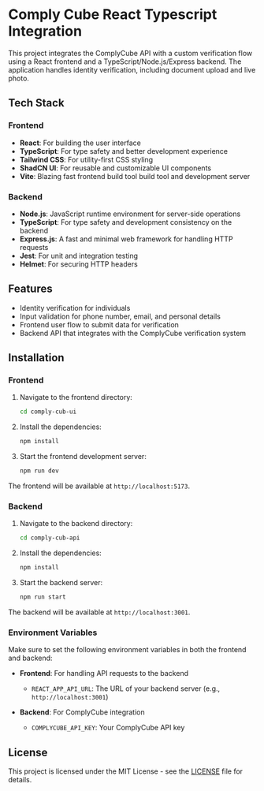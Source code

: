 # Comply Cube React Typescript Integration

This project integrates the ComplyCube API with a custom verification flow using a React frontend and a TypeScript/Node.js/Express backend. The application handles identity verification, including document upload and live photo.

## Tech Stack

### Frontend
- **React**: For building the user interface
- **TypeScript**: For type safety and better development experience
- **Tailwind CSS**: For utility-first CSS styling
- **ShadCN UI**: For reusable and customizable UI components
- **Vite**: Blazing fast frontend build tool build tool and development server

### Backend
- **Node.js**: JavaScript runtime environment for server-side operations
- **TypeScript**: For type safety and development consistency on the backend
- **Express.js**: A fast and minimal web framework for handling HTTP requests
- **Jest**: For unit and integration testing
- **Helmet**: For securing HTTP headers

## Features
- Identity verification for individuals
- Input validation for phone number, email, and personal details
- Frontend user flow to submit data for verification
- Backend API that integrates with the ComplyCube verification system

## Installation

### Frontend
1. Navigate to the frontend directory:
   ```bash
   cd comply-cub-ui
   ```

2. Install the dependencies:
   ```bash
   npm install
   ```

3. Start the frontend development server:
   ```bash
   npm run dev
   ```

The frontend will be available at `http://localhost:5173`.

### Backend
1. Navigate to the backend directory:
   ```bash
   cd comply-cub-api
   ```

2. Install the dependencies:
   ```bash
   npm install
   ```

3. Start the backend server:
   ```bash
   npm run start
   ```

The backend will be available at `http://localhost:3001`.


### Environment Variables

Make sure to set the following environment variables in both the frontend and backend:

- **Frontend**: For handling API requests to the backend
  - `REACT_APP_API_URL`: The URL of your backend server (e.g., `http://localhost:3001`)

- **Backend**: For ComplyCube integration
  - `COMPLYCUBE_API_KEY`: Your ComplyCube API key


## License

This project is licensed under the MIT License - see the [LICENSE](LICENSE) file for details.

